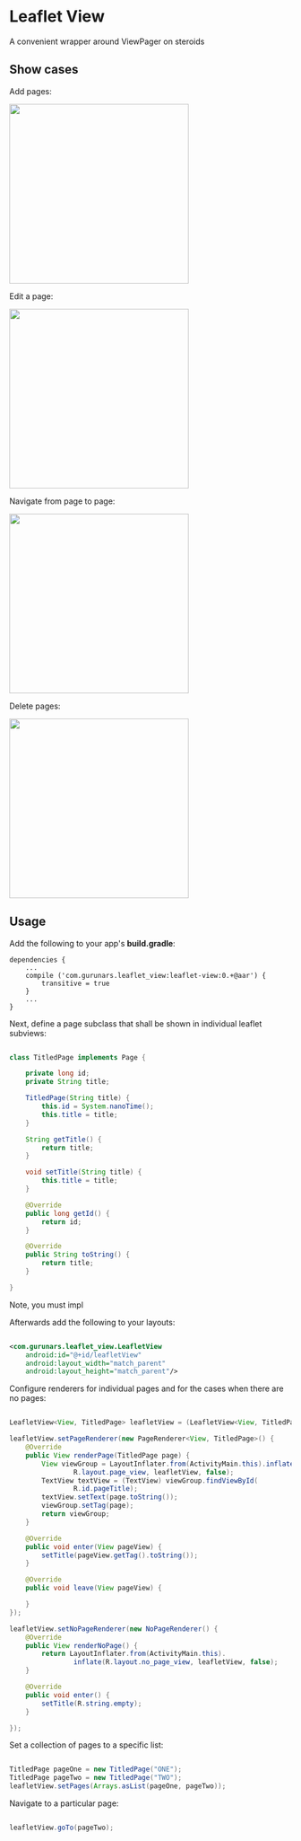 # Leaflet View

A convenient wrapper around ViewPager on steroids

## Show cases

Add pages:

<img src="showcases/create.gif" width="320">

Edit a page:

<img src="showcases/edit.gif" width="320">

Navigate from page to page:

<img src="showcases/goto.gif" width="320">

Delete pages:

<img src="showcases/delete.gif" width="320">

## Usage

Add the following to your app's **build.gradle**:

    dependencies {
        ...
        compile ('com.gurunars.leaflet_view:leaflet-view:0.+@aar') {
            transitive = true
        }
        ...
    }

Next, define a page subclass that shall be shown in individual leaflet
subviews:

```java

class TitledPage implements Page {

    private long id;
    private String title;

    TitledPage(String title) {
        this.id = System.nanoTime();
        this.title = title;
    }

    String getTitle() {
        return title;
    }

    void setTitle(String title) {
        this.title = title;
    }

    @Override
    public long getId() {
        return id;
    }

    @Override
    public String toString() {
        return title;
    }

}

```

Note, you must impl

Afterwards add the following to your layouts:

```xml

<com.gurunars.leaflet_view.LeafletView
    android:id="@+id/leafletView"
    android:layout_width="match_parent"
    android:layout_height="match_parent"/>

```

Configure renderers for individual pages and for the cases when there are no
pages:

```java

LeafletView<View, TitledPage> leafletView = (LeafletView<View, TitledPage>) findViewById(R.id.leafletView);

leafletView.setPageRenderer(new PageRenderer<View, TitledPage>() {
    @Override
    public View renderPage(TitledPage page) {
        View viewGroup = LayoutInflater.from(ActivityMain.this).inflate(
                R.layout.page_view, leafletView, false);
        TextView textView = (TextView) viewGroup.findViewById(
                R.id.pageTitle);
        textView.setText(page.toString());
        viewGroup.setTag(page);
        return viewGroup;
    }

    @Override
    public void enter(View pageView) {
        setTitle(pageView.getTag().toString());
    }

    @Override
    public void leave(View pageView) {

    }
});

leafletView.setNoPageRenderer(new NoPageRenderer() {
    @Override
    public View renderNoPage() {
        return LayoutInflater.from(ActivityMain.this).
                inflate(R.layout.no_page_view, leafletView, false);
    }

    @Override
    public void enter() {
        setTitle(R.string.empty);
    }

});

```

Set a collection of pages to a specific list:

```java

TitledPage pageOne = new TitledPage("ONE");
TitledPage pageTwo = new TitledPage("TWO");
leafletView.setPages(Arrays.asList(pageOne, pageTwo));

```

Navigate to a particular page:

```java

leafletView.goTo(pageTwo);

```
